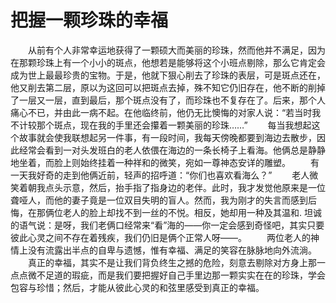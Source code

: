 # 把握一颗珍珠的幸福
　　从前有个人非常幸运地获得了一颗硕大而美丽的珍珠，然而他并不满足，因为在那颗珍珠上有一个小小的斑点，他想若是能够将这个小班点剔除，那么它肯定会成为世上最最珍贵的宝物。于是，他就下狠心削去了珍珠的表层，可是斑点还在，他又削去第二层，原以为这回可以把斑点去掉，殊不知它仍旧存在，他不断的削掉了一层又一层，直到最后，那个斑点没有了，而珍珠也不复存在了。后来，那个人痛心不已，并由此一病不起。在他临终前，他仍无比懊悔的对家人说：“若当时我不计较那个斑点，现在我的手里还会攥着一颗美丽的珍珠……” 
　　每当我想起这个故事就会使我联想起另一件事，有一段时间，我每天傍晚都要到海边去散步，因此经常会看到一对头发班白的老人依偎在海边的一条长椅子上看海。他俩总是静静地坐着，而脸上则始终挂着一种祥和的微笑，宛如一尊神态安详的雕塑。 
　　有一天我好奇的走到他俩近前，轻声的招呼道：“你们也喜欢看海么？” 
　　老人微笑着朝我点头示意，然后，抬手指了指身边的老伴。此时，我才发觉他原来是一位聋哑人，而他的妻子竟是一位双目失明的盲人。然而，我为刚才的失言而感到后悔，在那俩位老人的脸上却找不到一丝的不悦。相反，她却用一种及其温和. 坦诚的语气说：是呀，我们老俩口经常来“看”海的——你一定会感到奇怪吧，其实只要彼此心灵之间不存在着残疾，我们仍旧是俩个正常人呀——。 
　　两位老人的神情上没有流露出半点的自卑与遗憾，惟有幸福、满足的笑容在脉脉地向外流淌。 
　　真正的幸福，其实不是让我们背负终生之撼的危险，刻意去剔除对方身上那一点点微不足道的瑕疵，而是我们要把握好自己手里边那一颗实实在在的珍珠，学会包容与珍惜；然后，才能从彼此心灵的和弦里感受到真正的幸福。
 